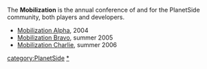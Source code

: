 The **Mobilization** is the annual conference of and for the PlanetSide
community, both players and developers.

- [Mobilization Alpha](Mobilization_Alpha.md), 2004
- [Mobilization Bravo](Mobilization_Bravo.md), summer 2005
- [Mobilization Charlie](Mobilization_Charlie.md), summer 2006

[category:PlanetSide](category:PlanetSide.md)
[\*](category:Mobilization.md)
